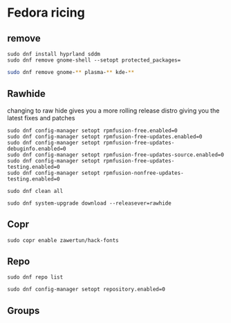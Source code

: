 # Fedora ricing

## remove
```fish
sudo dnf install hyprland sddm
sudo dnf remove gnome-shell --setopt protected_packages=
```
```bash
sudo dnf remove gnome-** plasma-** kde-**
```
## Rawhide 
changing to raw hide gives you a more rolling release distro giving you the latest fixes and patches

```fish
sudo dnf config-manager setopt rpmfusion-free.enabled=0
sudo dnf config-manager setopt rpmfusion-free-updates.enabled=0
sudo dnf config-manager setopt rpmfusion-free-updates-debuginfo.enabled=0
sudo dnf config-manager setopt rpmfusion-free-updates-source.enabled=0
sudo dnf config-manager setopt rpmfusion-free-updates-testing.enabled=0
sudo dnf config-manager setopt rpmfusion-nonfree-updates-testing.enabled=0
```
```fish
sudo dnf clean all
```
```fish
sudo dnf system-upgrade download --releasever=rawhide
```

## Copr 
```fish
sudo copr enable zawertun/hack-fonts
```

## Repo
```fish
sudo dnf repo list
```
```fish
sudo dnf config-manager setopt repository.enabled=0
```
## Groups 
